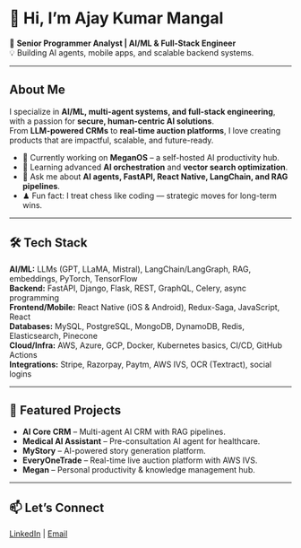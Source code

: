 # 👋 Hi, I’m Ajay Kumar Mangal  

🚀 **Senior Programmer Analyst | AI/ML & Full-Stack Engineer**  
💡 Building AI agents, mobile apps, and scalable backend systems.  

---

## About Me  
I specialize in **AI/ML, multi-agent systems, and full-stack engineering**, with a passion for **secure, human-centric AI solutions**.  
From **LLM-powered CRMs** to **real-time auction platforms**, I love creating products that are impactful, scalable, and future-ready.

- 🔭 Currently working on **MeganOS** – a self-hosted AI productivity hub.  
- 🌱 Learning advanced **AI orchestration** and **vector search optimization**.  
- 💬 Ask me about **AI agents, FastAPI, React Native, LangChain, and RAG pipelines**.  
- ♟ Fun fact: I treat chess like coding — strategic moves for long-term wins.

---

## 🛠 Tech Stack  
**AI/ML:** LLMs (GPT, LLaMA, Mistral), LangChain/LangGraph, RAG, embeddings, PyTorch, TensorFlow  
**Backend:** FastAPI, Django, Flask, REST, GraphQL, Celery, async programming  
**Frontend/Mobile:** React Native (iOS & Android), Redux-Saga, JavaScript, React  
**Databases:** MySQL, PostgreSQL, MongoDB, DynamoDB, Redis, Elasticsearch, Pinecone  
**Cloud/Infra:** AWS, Azure, GCP, Docker, Kubernetes basics, CI/CD, GitHub Actions  
**Integrations:** Stripe, Razorpay, Paytm, AWS IVS, OCR (Textract), social logins  

---

## 📌 Featured Projects
- **AI Core CRM** – Multi-agent AI CRM with RAG pipelines.  
- **Medical AI Assistant** – Pre-consultation AI agent for healthcare.  
- **MyStory** – AI-powered story generation platform.  
- **EveryOneTrade** – Real-time live auction platform with AWS IVS.  
- **Megan** – Personal productivity & knowledge management hub.  

---

## 📫 Let’s Connect  
[LinkedIn](https://www.linkedin.com/in/ajayoncode/) | [Email](mailto:ajayoncode@gmail.com)  


